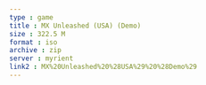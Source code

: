 ```yaml
---
type : game
title : MX Unleashed (USA) (Demo)
size : 322.5 M
format : iso
archive : zip
server : myrient
link2 : MX%20Unleashed%20%28USA%29%20%28Demo%29
---
```


